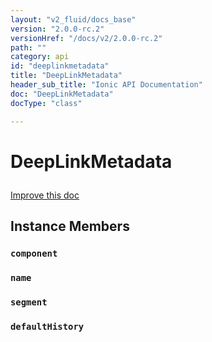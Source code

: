 ```yaml
---
layout: "v2_fluid/docs_base"
version: "2.0.0-rc.2"
versionHref: "/docs/v2/2.0.0-rc.2"
path: ""
category: api
id: "deeplinkmetadata"
title: "DeepLinkMetadata"
header_sub_title: "Ionic API Documentation"
doc: "DeepLinkMetadata"
docType: "class"

---
```










<h1 class="api-title">
<a class="anchor" name="deep-link-metadata" href="#deep-link-metadata"></a>

DeepLinkMetadata





</h1>

<a class="improve-v2-docs" href="http://github.com/driftyco/ionic/edit/master//Users/briandennis/Ionic/ionic/src/navigation/nav-util.ts#L92">
Improve this doc
</a>










<!-- @usage tag -->


<!-- @property tags -->



<!-- instance methods on the class -->

<h2><a class="anchor" name="instance-members" href="#instance-members"></a>Instance Members</h2>

<div id="component"></div>

<h3>
<a class="anchor" name="component" href="#component"></a>
<code>component</code>
  

</h3>












<div id="name"></div>

<h3>
<a class="anchor" name="name" href="#name"></a>
<code>name</code>
  

</h3>












<div id="segment"></div>

<h3>
<a class="anchor" name="segment" href="#segment"></a>
<code>segment</code>
  

</h3>












<div id="defaultHistory"></div>

<h3>
<a class="anchor" name="defaultHistory" href="#defaultHistory"></a>
<code>defaultHistory</code>
  

</h3>















<!-- related link --><!-- end content block -->


<!-- end body block -->

